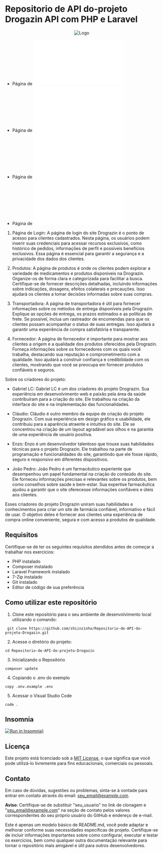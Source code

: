 # Repositorio de API do-projeto Drogazin API com PHP e Laravel
<div align="center">

![Logo](https://github.com/shiinzinho/Repositorio-de-API-do-projeto-Drogazin/assets/140071474/a3e30106-4da9-4ec8-9d8a-50a474779c73)
</div>

* Página de ![Cadastro de Clientes](Cliente.md)
* Página de ![Cadastro de Produto](Produto.md)
* Página de ![Cadastro de Fornecedor](Fornecedor.md)
* Página de ![Cadastro de Transportadora](Transportadora.md)

1. Página de Login: A página de login do site Drograzin é o ponto de acesso para clientes cadastrados. Nesta página, os usuários podem inserir suas credenciais para acessar recursos exclusivos, como histórico de pedidos, informações de perfil e possíveis benefícios exclusivos. Essa página é essencial para garantir a segurança e a privacidade dos dados dos clientes.

2. Produtos: A página de produtos é onde os clientes podem explorar a variedade de medicamentos e produtos disponíveis na Drograzin. Organize-os de forma clara e categorizada para facilitar a busca. Certifique-se de fornecer descrições detalhadas, incluindo informações sobre indicações, dosagens, efeitos colaterais e precauções. Isso ajudará os clientes a tomar decisões informadas sobre suas compras.

3. Transportadora: A página de transportadora é útil para fornecer informações sobre os métodos de entrega disponíveis pela Drograzin. Explique as opções de entrega, os prazos estimados e as políticas de frete. Se possível, inclua um rastreador de encomendas para que os clientes possam acompanhar o status de suas entregas. Isso ajudará a garantir uma experiência de compra satisfatória e transparente.

4. Fornecedor: A página de fornecedor é importante para mostrar aos clientes a origem e a qualidade dos produtos oferecidos pela Drograzin. Forneça informações sobre os fornecedores com os quais você trabalha, destacando sua reputação e comprometimento com a qualidade. Isso ajudará a construir confiança e credibilidade com os clientes, mostrando que você se preocupa em fornecer produtos confiáveis e seguros.

Sobre os criadores do projeto:

- Gabriel LC: Gabriel LC é um dos criadores do projeto Drograzin. Sua experiência em desenvolvimento web e paixão pela área da saúde contribuíram para a criação do site. Ele trabalhou na criação da interface do site e na implementação das funcionalidades.

- Cláudio: Cláudio é outro membro da equipe de criação do projeto Drograzin. Com sua experiência em design gráfico e usabilidade, ele contribuiu para a aparência atraente e intuitiva do site. Ele se concentrou na criação de um layout agradável aos olhos e na garantia de uma experiência de usuário positiva.

- Enzo: Enzo é um desenvolvedor talentoso que trouxe suas habilidades técnicas para o projeto Drograzin. Ele trabalhou na parte de programação e funcionalidades do site, garantindo que ele fosse rápido, seguro e responsivo em diferentes dispositivos.

- João Pedro: João Pedro é um farmacêutico experiente que desempenhou um papel fundamental na criação do conteúdo do site. Ele forneceu informações precisas e relevantes sobre os produtos, bem como conselhos sobre saúde e bem-estar. Sua expertise farmacêutica ajudou a garantir que o site oferecesse informações confiáveis e úteis aos clientes.

Esses criadores do projeto Drograzin uniram suas habilidades e conhecimentos para criar um site de farmácia confiável, informativo e fácil de usar. O objetivo deles é fornecer aos clientes uma experiência de compra online conveniente, segura e com acesso a produtos de qualidade.
## Requisitos

Certifique-se de ter os seguintes requisitos atendidos antes de começar a trabalhar nos exercícios:

- PHP instalado
- Composer instalado
- Laravel Framework instalado
- 7-Zip instalado
- Git instalado
- Editor de código de sua preferência

## Como utilizar este repositório

1. Clone este repositório para o seu ambiente de desenvolvimento local utilizando o comando:
```
 git clone https://github.com/shiinzinho/Repositorio-de-API-do-projeto-Drogazin.git
```
2. Acesse o diretório do projeto:
```
cd Repositorio-de-API-do-projeto-Drogazin
```
3. Inicializando o Repositório
```
composer update
```
4. Copiando o .env do exemplo
```
copy .env.example .env
```
5. Acessar o Visual Studio Code
```
code .
```
## Insomnia

[![Run in Insomnia}](https://insomnia.rest/images/run.svg)](https://insomnia.rest/run/?label=Drogazin%20API&uri=https%3A%2F%2Fraw.githubusercontent.com%2Fshiinzinho%2FRepositorio-de-API-do-projeto-Drogazin%2Fmain%2FInsomnia.Json)

## Licença

Este projeto está licenciado sob a [MIT License](LICENSE), o que significa que você pode utilizá-lo livremente para fins educacionais, comerciais ou pessoais.

## Contato

Em caso de dúvidas, sugestões ou problemas, sinta-se à vontade para entrar em contato através do email: seu_email@example.com.

**Aviso**: Certifique-se de substituir "seu_usuario" no link de clonagem e "seu_email@example.com" na seção de contato pelos valores correspondentes do seu próprio usuário do GitHub e endereço de e-mail.

Este é apenas um modelo básico de README.md, você pode adaptar e melhorar conforme suas necessidades específicas de projeto. Certifique-se de incluir informações importantes sobre como configurar, executar e testar os exercícios, bem como qualquer outra documentação relevante para tornar o repositório mais amigável e útil para outros desenvolvedores.